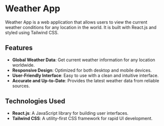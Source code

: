 # Weather App

Weather App is a web application that allows users to view the current weather conditions for any location in the world. It is built with React.js and styled using Tailwind CSS.

## Features

- **Global Weather Data**: Get current weather information for any location worldwide.
- **Responsive Design**: Optimized for both desktop and mobile devices.
- **User-Friendly Interface**: Easy to use with a clean and intuitive interface.
- **Accurate and Up-to-Date**: Provides the latest weather data from reliable sources.

## Technologies Used

- **React.js**: A JavaScript library for building user interfaces.
- **Tailwind CSS**: A utility-first CSS framework for rapid UI development.

